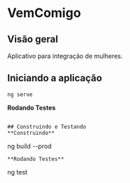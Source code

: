 # VemComigo

## Visão geral
Aplicativo para integração de mulheres.

## Iniciando a aplicação
```
ng serve
```
**Rodando Testes**
```

## Construindo e Testando
**Construindo**
```
ng build --prod
```
**Rodando Testes**
```
ng test
```



